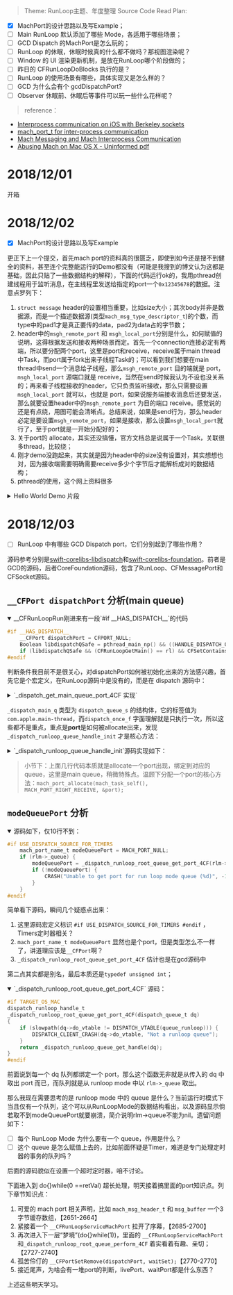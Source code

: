 > Theme: RunLoop主题、年度整理
> Source Code Read Plan:
- [x] MachPort的设计思路以及写Example；
- [ ] Main RunLoop 默认添加了哪些 Mode，各适用于哪些场景；
- [ ] GCD Dispatch 的MachPort是怎么玩的；
- [ ] RunLoop 的休眠，休眠时候真的什么都不做吗？那视图渲染呢？
- [ ] Window 的 UI 渲染更新机制，是放在RunLoop哪个阶段做的；
- [ ] 昨日的 CFRunLoopDoBlocks 执行的是？
- [ ] RunLoop 的使用场景有哪些，具体实现又是怎么样的？
- [ ] GCD 为什么会有个 gcdDispatchPort?
- [ ] Observer 休眠前、休眠后等事件可以玩一些什么花样呢？
> reference：

* [Interprocess communication on iOS with Berkeley sockets](http://ddeville.me/2015/02/interprocess-communication-on-ios-with-berkeley-sockets) 
* [mach_port_t for inter-process communication](http://fdiv.net/2011/01/14/machportt-inter-process-communication) 
* [Mach Messaging and Mach Interprocess Communication](https://docs.huihoo.com/darwin/kernel-programming-guide/boundaries/chapter_14_section_4.html) 
* [Abusing Mach on Mac OS X - Uninformed pdf](https://www.google.co.jp/url?sa=t&rct=j&q=&esrc=s&source=web&cd=8&cad=rja&uact=8&ved=2ahUKEwjD-qGbr_zeAhWBi7wKHYRYDk8QFjAHegQIAxAC&url=http%3A%2F%2Fwww.uninformed.org%2F%3Fv%3D4%26a%3D3%26t%3Dpdf&usg=AOvVaw3sraSLdwRTvPca4iHV5NDL)

# 2018/12/01

开箱

# 2018/12/02
- [x] MachPort的设计思路以及写Example

更正下上一个提交，首先mach port的资料真的很匮乏，即使到如今还是搜不到健全的资料，甚至连个完整能运行的Demo都没有（可能是我搜到的博文认为这都是基础，因此只贴了一些数据结构的解释），下面的代码运行ok的，我用pthread创建线程用于监听消息，在主线程里发送给指定的port一个`0x12345678`的数据。注意点罗列下：

1. `struct message` header的设置相当重要，比如size大小；其次body并非是数据源，而是一个描述数据源(类型`mach_msg_type_descriptor_t`)的个数，而type中的pad1才是真正要传的data，pad2为data占的字节数；
2. header中的`msgh_remote_port` 和 `msgh_local_port`分别是什么，如何赋值的说明，这得根据发送和接收两种场景而定。首先一个connection连接必定有两端，所以要分配两个port，这里是port和receive，receive属于main thread中Task，而port属于fork出来子线程Task的；可以看到我们想要在main thread中send一个消息给子线程，那么`msgh_remote_port` 目的端就是 port，`msgh_local_port` 源端口就是 receive，当然在send时候我认为不设也没关系的；再来看子线程接收的header，它只负责监听接收，那么只需要设置`msgh_local_port` 就可以，也就是 port，如果说服务端接收消息后还要发送，那么就要设置header中的`msgh_remote_port` 为目的端口 receive。感觉说的还是有点绕，用图可能会清晰点。总结来说，如果是send行为，那么header必定是要设置`msgh_remote_port`，如果是接收，那么设置`msgh_local_port`就行了，至于port就是一开始分配好的；
3. 关于port的 allocate，其实还没搞懂，官方文档总是说属于一个Task，关联很多thread，比较绕；
4. 刚才demo没跑起来，其实就是因为header中的size没有设置对，其实想想也对，因为接收端需要明确需要receive多少个字节后才能解析成对的数据结构；
5. pthread的使用，这个网上资料很多

<details>
  <summary>Hello World Demo 片段</summary>

```c
#include "string.h"
#include "assert.h"
#include <pthread.h>
#import <stdio.h>
#import <stdlib.h>
#import <mach/mach.h>
#import <atm/atm_types.h>
#import <sys/mman.h>

struct message {
    mach_msg_header_t header;
    mach_msg_body_t body;
    mach_msg_type_descriptor_t type;
//    mach_msg_trailer_t trailer;
};

/// 创建一个虚假的server
static void *server(void *arg)    {
    mach_port_t port = *(mach_port_t *)arg;
    
    struct message message;
    message.header.msgh_local_port = port; // 服务端监听的port
    message.header.msgh_size = 48;
    
    while (1) {
        /* Receive a message */
        mach_msg_return_t err = mach_msg_receive(&message.header);
        
        if (err) {
            NSLog(@"mach_msg error");
        } else {
            unsigned int mag_data = message.type.pad1;
            NSLog(@"receive: 0x%x",mag_data);
        }
        
    }
    
}

pthread_t ntid;

void create_pthread_act_as_server(mach_port_t *port){
    int err;
    err = pthread_create(&ntid, NULL, server, port);
    if (err != 0) {
        NSLog(@"error happended");
        return;
    }
    
}

int main(int argc, const char * argv[]) {
    mach_port_t port;
    mach_port_t receive;
    int err;
    
    err = mach_port_allocate(mach_task_self(), MACH_PORT_RIGHT_RECEIVE, &port);
    if (err) {
        NSLog(@"error allocate port");
        exit(0);
    }
    
    err = mach_port_allocate(mach_task_self(), MACH_PORT_RIGHT_RECEIVE, &receive);
    if (err) {
        NSLog(@"error allocate port");
        exit(0);
    }
    
    // create a new thread to wait fo message
    create_pthread_act_as_server(&port);
    sleep(2);
    
    unsigned int msg_data = 0x12345678;
    while (1) {
        struct message msg;
        char *data = (char *)malloc(256);
        printf("Enter your name:");
        fgets(data, 256, stdin);
        if (feof(stdin)) {
            break;
        }
        msg.header.msgh_remote_port = port; // request port
        msg.header.msgh_local_port = receive; // reply port
        msg.header.msgh_bits = MACH_MSGH_BITS (MACH_MSG_TYPE_MAKE_SEND,
                                              MACH_MSG_TYPE_MAKE_SEND_ONCE);
        msg.header.msgh_size = sizeof(msg);
        
        msg.body.msgh_descriptor_count = 1;
        msg.type.pad1 = msg_data;
        msg.type.pad2 = sizeof(msg_data);
        
        mach_msg_return_t err = mach_msg_send(&msg.header);
        if (err != MACH_MSG_SUCCESS) {
            NSLog(@"could not send uint:0x%x\n",err);
        }
    }
    
    return 0;
}
```
</details>



# 2018/12/03

- [ ] RunLoop 中有哪些 GCD Dispatch port，它们分别起到了哪些作用？

源码参考分别是[swift-corelibs-libdispatch](https://github.com/apple/swift-corelibs-libdispatch)和[swift-corelibs-foundation](https://github.com/apple/swift-corelibs-foundation)。前者是GCD的源码，后者CoreFoundation源码，包含了RunLoop、CFMessagePort和CFSocket源码。

## `__CFPort dispatchPort` 分析(main queue)

<details open>
  <summary>__CFRunLoopRun刚进来有一段`#if __HAS_DISPATCH__`的代码</summary>

```c
#if __HAS_DISPATCH__
    __CFPort dispatchPort = CFPORT_NULL;
    Boolean libdispatchQSafe = pthread_main_np() && ((HANDLE_DISPATCH_ON_BASE_INVOCATION_ONLY && NULL == previousMode) || (!HANDLE_DISPATCH_ON_BASE_INVOCATION_ONLY && 0 == _CFGetTSD(__CFTSDKeyIsInGCDMainQ)));
    if (libdispatchQSafe && (CFRunLoopGetMain() == rl) && CFSetContainsValue(rl->_commonModes, rlm->_name)) dispatchPort = _dispatch_get_main_queue_port_4CF();
#endif
```

</details>

判断条件我目前不是很关心，对dispatchPort如何被初始化出来的方法感兴趣，首先它是个宏定义，在RunLoop源码中是没有的，而是在 dispatch 源码中：

<details>
  <summary>`_dispatch_get_main_queue_port_4CF 实现`</summary>

```c
dispatch_runloop_handle_t
_dispatch_get_main_queue_handle_4CF(void)
{
	dispatch_queue_t dq = &_dispatch_main_q;
	dispatch_once_f(&_dispatch_main_q_handle_pred, dq,
			_dispatch_runloop_queue_handle_init);
	return _dispatch_runloop_queue_get_handle(dq);
}
```

</details>

`_dispatch_main_q` 类型为 `dispatch_queue_s` 的结构体，它的标签值为 `com.apple.main-thread`，而`dispatch_once_f` 字面理解就是只执行一次，所以这些都不是重点，重点是**port**是如何被allocate出来，发现 `_dispatch_runloop_queue_handle_init` 才是核心方法：

<details>
  <summary>`_dispatch_runloop_queue_handle_init`源码实现如下：</summary>

```c
static void
_dispatch_runloop_queue_handle_init(void *ctxt)
{
	dispatch_queue_t dq = (dispatch_queue_t)ctxt;
	
	/// 1. 这里typedef了一下，类型就是mach_port_t，本质就是unsigned int
	dispatch_runloop_handle_t handle;

	_dispatch_fork_becomes_unsafe();

#if TARGET_OS_MAC
	mach_port_t mp;
	
	/// 2. 同样也是typedef别名，本质是int类型
	kern_return_t kr;
	
	/// 3. 这里和上面学习的port基础Hello demo 一模一样 不赘述
	kr = mach_port_allocate(mach_task_self(), MACH_PORT_RIGHT_RECEIVE, &mp);
	
	/// 4. 因为allocation也可能失败，所以要校验错误码
	DISPATCH_VERIFY_MIG(kr);
	(void)dispatch_assume_zero(kr);
	
	/// 5. 这个方法mach.h看到过，估计就是插入权限吧 暂时忽略
	kr = mach_port_insert_right(mach_task_self(), mp, mp,
			MACH_MSG_TYPE_MAKE_SEND);
	DISPATCH_VERIFY_MIG(kr);
	(void)dispatch_assume_zero(kr);
	
	/// 6. dispatch_queue_s 主队列区分处理，看样子是额外加了一个限制属性
	if (dq != &_dispatch_main_q) {
		struct mach_port_limits limits = {
			.mpl_qlimit = 1,
		};
		kr = mach_port_set_attributes(mach_task_self(), mp,
				MACH_PORT_LIMITS_INFO, (mach_port_info_t)&limits,
				sizeof(limits));
		DISPATCH_VERIFY_MIG(kr);
		(void)dispatch_assume_zero(kr);
	}
	/// 7. 最终得到的port赋值给handle
	handle = mp;
#elif defined(__linux__)
  /// 省略linux实现
#else
#error "runloop support not implemented on this platform"
#endif
  /// 8. 这个很容易猜测就是给 dq 队列中的某个属性绑定对应的port
  ///    dq->do_ctxt = (void *)(uintptr_t)handle;
	_dispatch_runloop_queue_set_handle(dq, handle);

	_dispatch_program_is_probably_callback_driven = true;
}

/// 最后插一行前面的代码 不看也知道是从dq 队列中拿到port喽
_dispatch_runloop_queue_get_handle(dq);
```

</details>

> 小节下：上面几行代码本质就是allocate一个port出现，绑定到对应的queue，这里是main queue，稍微特殊点。温顾下分配一个port的核心方法：`mach_port_allocate(mach_task_self(), MACH_PORT_RIGHT_RECEIVE, &port);`

## `modeQueuePort` 分析

<details open>
  <summary>源码如下，仅10行不到：</summary>

```c
#if USE_DISPATCH_SOURCE_FOR_TIMERS
    mach_port_name_t modeQueuePort = MACH_PORT_NULL;
    if (rlm->_queue) {
        modeQueuePort = _dispatch_runloop_root_queue_get_port_4CF(rlm->_queue);
        if (!modeQueuePort) {
            CRASH("Unable to get port for run loop mode queue (%d)", -1);
        }
    }
#endif
```

</details>

简单看下源码，瞬间几个疑惑点出来：
1. 这里源码宏定义标识 `#if USE_DISPATCH_SOURCE_FOR_TIMERS #endif` ，Timers定时器相关？
2. `mach_port_name_t modeQueuePort` 显然也是个port，但是类型怎么不一样了，讲道理应该是`__CFPort`啊？
3. `_dispatch_runloop_root_queue_get_port_4CF` 估计也是在gcd源码中

第二点其实都是别名，最后本质还是`typedef unsigned int`；

<details open>
  <summary>`_dispatch_runloop_root_queue_get_port_4CF` 源码：</summary>

```c
#if TARGET_OS_MAC
dispatch_runloop_handle_t
_dispatch_runloop_root_queue_get_port_4CF(dispatch_queue_t dq)
{
	if (slowpath(dq->do_vtable != DISPATCH_VTABLE(queue_runloop))) {
		DISPATCH_CLIENT_CRASH(dq->do_vtable, "Not a runloop queue");
	}
	return _dispatch_runloop_queue_get_handle(dq);
}
#endif
```

</details>

前面说到每一个 dq 队列都绑定一个 port，那么这个函数无非就是从传入的 dq 中取出 port 而已，而队列就是从 runloop mode 中以 `rlm->_queue` 取出。

那么我现在需要思考的是 runloop mode 中的 queue 是什么？当前运行时模式下当且仅有一个队列，这个可以从RunLoopMode的数据结构看出，以及源码显示倘若取不到modeQueuePort就要崩溃，简介说明rlm->queue不能为nil。遗留问题如下：

- [ ] 每个 RunLoop Mode 为什么要有一个 queue，作用是什么？
- [ ] 这个 queue 是怎么赋值上去的，比如前面怀疑是Timer，难道是专门处理定时器的事务的队列吗？

后面的源码貌似在设置一个超时定时器，咱不讨论。

下面进入到 do{}while(0 ==retVal) 超长处理，明天接着搞里面的port知识点。列下章节知识点：

1. 可爱的 mach port 相关声明，比如 `mach_msg_header_t` 和 `msg_buffer` 一个3字节缓存数组，【2651-2664】
2. 紧接着一个 `__CFRunLoopServiceMachPort` 拉开了序幕，【2685-2700】
3. 再次进入下一层“梦境”(do{}while(1))，里面的 `__CFRunLoopServiceMachPort`和`_dispatch_runloop_root_queue_perform_4CF` 着实看着有趣、亲切；【2727-2740】
4. 孤苦伶仃的 `__CFPortSetRemove(dispatchPort, waitSet);`【2770-2770】
5. 接近尾声，为啥会有一堆port的判断，livePort、waitPort都是什么东西？

上述这些明天学习。
